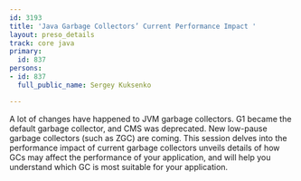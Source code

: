 ```yaml
---
id: 3193
title: 'Java Garbage Collectors’ Current Performance Impact '
layout: preso_details
track: core java
primary:
  id: 837
persons:
- id: 837
  full_public_name: Sergey Kuksenko

---
```

A lot of changes have happened to JVM garbage collectors. G1 became the default garbage collector, and CMS was deprecated. New low-pause garbage collectors (such as ZGC) are coming. This session delves into the performance impact of current garbage collectors unveils details of how GCs may affect the performance of your application, and will help you understand which GC is most suitable for your application.
